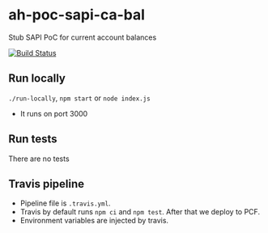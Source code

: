 # ah-poc-sapi-ca-bal

Stub SAPI PoC for current account balances

[![Build Status](https://travis-ci.com/zuhlke/ah-poc-sapi-cal-bal.svg?branch=master)](https://travis-ci.com/zuhlke/ah-poc-sapi-ca-bal)

## Run locally

`./run-locally`, `npm start` or `node index.js`

- It runs on port 3000

## Run tests

There are no tests

## Travis pipeline

- Pipeline file is `.travis.yml`.
- Travis by default runs `npm ci` and `npm test`. After that we deploy to PCF.
- Environment variables are injected by travis.